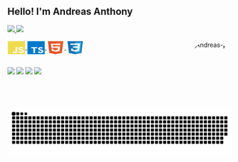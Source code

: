 ## Hello! I'm Andreas Anthony

<div>
<a href="https://github.com/oiDreas">
  <img height="180em" src="https://github-readme-stats.vercel.app/api?username=oiDreas&show_icons=true&theme=dracula"/>
  <img height="180em" src="https://github-readme-stats.vercel.app/api/top-langs/?username=oiDreas&show_icons=true&theme=dracula"/>
 </div>


<div style="display: inline_block"> <br>
  <img align="center" alt="Andreas-Js" height="30" width="40" src="https://raw.githubusercontent.com/devicons/devicon/master/icons/javascript/javascript-plain.svg">
  <img align="center" alt="Andreas-Ts" height="30" width="40" src="https://raw.githubusercontent.com/devicons/devicon/master/icons/typescript/typescript-plain.svg">
  <img align="center" alt="Andreas-HTML" height="30" width="40" src="https://raw.githubusercontent.com/devicons/devicon/master/icons/html5/html5-original.svg">
  <img align="center" alt="Andreas-CSS" height="30" width="40" src="https://raw.githubusercontent.com/devicons/devicon/master/icons/css3/css3-original.svg">
 <!-- <img align="center" alt="Andreas-Csharp" height="30" width="40" src="https://raw.githubusercontent.com/devicons/devicon/master/icons/csharp/csharp-original.svg"> -->
 <img align="right" alt="Andreas-pic" height="150" style="border-radius:50px;" src="https://media.discordapp.net/attachments/1106294017207050282/1106312760234627183/Logo_redonda.png?width=678&height=677"> 
</div>
  
  ##
 
<div>  
  <!-- <a href="https://www.youtube.com/channel/UC_-uuuZbY0AAt9CViNzvc-Q" target="_blank"><img src="https://img.shields.io/badge/YouTube-FF0000?style=for-the-badge&logo=youtube&logoColor=white" target="_blank"></a> -->
  
  <a href="https://instagram.com/dreas_anthony" target="_blank"><img src="https://img.shields.io/badge/-Instagram-%23E4405F?style=for-the-badge&logo=instagram&logoColor=white" target="_blank"></a>
 	<a href="https://www.twitch.tv/DKtts" target="_blank"><img src="https://img.shields.io/badge/Twitch-9146FF?style=for-the-badge&logo=twitch&logoColor=white" target="_blank"></a>
  <a href = "mailto:andreasanthony92@gmail.com"><img src="https://img.shields.io/badge/-Gmail-%23333?style=for-the-badge&logo=gmail&logoColor=white" target="_blank"></a>
  <a href="https://www.linkedin.com/in/andreas-anthony" target="_blank"><img src="https://img.shields.io/badge/-LinkedIn-%230077B5?style=for-the-badge&logo=linkedin&logoColor=white" target="_blank"></a> 
  
</div>
  
  ![snake gif](https://github.com/oiDreas/oidreas/blob/output/github-contribution-grid-snake.svg)
  


